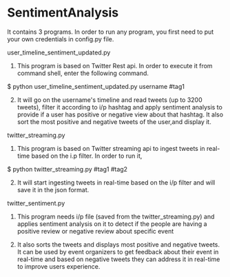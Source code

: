 # SentimentAnalysis
It contains 3 programs. In order to run any program, you first need to put your own credentials in config.py file.

user_timeline_sentiment_updated.py
1) This program is based on Twitter Rest api. In order to execute it from command shell, enter the following command.

$ python user_timeline_sentiment_updated.py username \#tag1

2) It will go on the username's timeline and read tweets (up to 3200 tweets), filter it according to i/p hashtag and apply sentiment analysis to provide if a user has positive or negative view about that hashtag. It also sort the most positive and negative tweets of the user,and display it. 


twitter_streaming.py
1) This program is based on Twitter streaming api to ingest tweets in real-time based on the i.p filter.  In order to run it,

$ python twitter_streaming.py \#tag1 \#tag2

2) It will start ingesting tweets in real-time based on the i/p filter and will save it in the json format.


twitter_sentiment.py
1) This program needs i/p file (saved from the twitter_streaming.py) and applies sentiment analysis on it to detect if the people are having a positive review or negative review about specific event

2) It also sorts the tweets and displays most positive and negative tweets. It can be used by event organizers to get feedback about their event in real-time and based on negative tweets they can address it in real-time to improve users experience. 
